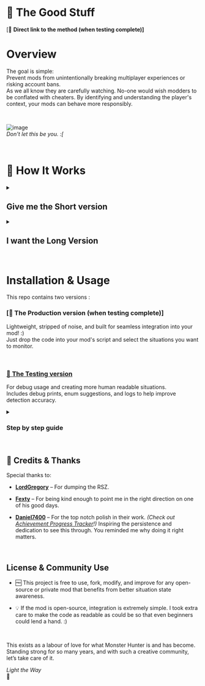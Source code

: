 # 🌟 The Good Stuff
[🔗 **Direct link to the method (when testing complete)]**
  
# Overview
The goal is simple:  
Prevent mods from unintentionally breaking multiplayer experiences or risking account bans.  
As we all know they are carefully watching. No-one would wish modders to be conflated with cheaters. By identifying and understanding the player's context, your mods can behave more responsibly.  
  
  <br />
  
![image](https://github.com/user-attachments/assets/957d5394-05f0-4592-89c0-214125fad68a)  
_Don't let this be you. :[_
  
  <br />

# 🔎 How It Works
<details>
<summary><h2> Give me the Short version </h2></summary>  

- The game has an internal tracker of the player's state.  
- This script reveals every single state change.  
- Since only some scenarios are ban worthy (say playing Arena Quests = High chance of Ban, Offline = Low Chance of ban), your mod can use that information to only activate itself in the scenarios that you have set as safe.  
</details> 
<details>
<summary><h2> I want the Long Version </h2></summary>
  
This project hooks the ```ToArray()``` method of the internal ```List<app.cGUIMaskContentsManager.SITUATION>``` type in REFramework. When the situation list changes (i.e., the player's in-game situation updates), the hook intercepts the new data and compares it to the last known situations. This function is **only** called when a situation change arises, making it extra efficient.

### Possible Situations
MH:Wilds tracks the changes in and out of these situations :    [🔗 **Possible Situations**](https://github.com/JdotCarver/MHWS-Multidetect/blob/67cc4e1e780a57c255a926d77d6249691b841946/Test%20Version/Possible_Situations.lua#L1)  

So if your mod can benefit from detecting when the player is in a Multiplayer quest, Hosting an Arena, in the Training Area, or Playing Offline for example, this system is built for you!  
Keep in mind that this list will most likely grow as they add more features to the game, so if you find a new situation or improve the logic, PRs are warmly welcome.  
</details>
  
  <br />
  

# Installation & Usage
This repo contains two versions :

### [🔗 **The Production version (when testing complete)]**  
Lightweight, stripped of noise, and built for seamless integration into your mod! :)  
Just drop the code into your mod's script and select the situations you want to monitor.
  
  <br />

### [🔗 **The Testing version**](https://github.com/JdotCarver/MHWS-MultiDetect/releases/)  
For debug usage and creating more human readable situations.  
Includes debug prints, enum suggestions, and logs to help improve detection accuracy.  
<details><summary><h3>Step by step guide</h3></summary>

1. Put the files like this in your reframework folder :
```
MonsterHunterWilds
        │
        └── reframework/
                  │
                  └── autorun/
                          │
                          ├─ MultiDetect_Testing.lua
                          └── MultiDetect_TestingFiles/
                                          │
                                          ├─ MD_Known_Situations.lua
                                          └─ MD_Possible_Situations.lua     
```
2. Open MH:Wilds and in REFramework `Spawn Debug Console` to see the logs it prints while you test in-game.
   
   ![image](https://github.com/user-attachments/assets/87c75911-d1e9-4ea0-bf54-2601eba6dde1)  
   _Here we can see that game does the transition Out  
   of Suja and Into Grand Hub as 2 distinct events_

\
3. When a new un-confirmed situation arises, the log will notify you and attempt to suggest possible candidates.  
4. When you are pretty sure you can confirm the situation, add it in ```MD_Known_Situations.lua```, and save.  
5. In REFramework, `Reset scripts` and continue finding unconfirmed situations.  

  \
    ![image](https://github.com/user-attachments/assets/3ef37ae9-fff9-4ec2-a191-20e105bdcd9b)  
    _Location of the_ `Reset Scripts` _and_ `Spawn Debug Console` _buttons_

</details>


  
  <br />
  

## 🙏 Credits & Thanks
Special thanks to:

- [**LordGregory**](https://github.com/Synthlight) – For dumping the RSZ.
- [**Fexty**](https://github.com/Fexty12573) – For being kind enough to point me in the right direction on one of his good days.
- [**Daniel7400**](https://github.com/Daniel7400) – For the top notch polish in their work. _(Check out [Achievement Progress Tracker](https://www.nexusmods.com/monsterhunterwilds/mods/721)!)_ Inspiring the persistence and dedication to see this through. You reminded me why doing it right matters.
  
  <br />
 
## License & Community Use
- 🆓 This project is free to use, fork, modify, and improve for any open-source or private mod that benefits from better situation state awareness.  
- 💡 If the mod is open-source, integration is extremely simple. I took extra care to make the code as readable as could be so that even beginners could lend a hand. :)    
  
  <br />
 
This exists as a labour of love for what Monster Hunter is and has become. Standing strong for so many years, and with such a creative community, let’s take care of it.  

_Light the Way_  
🌟  
